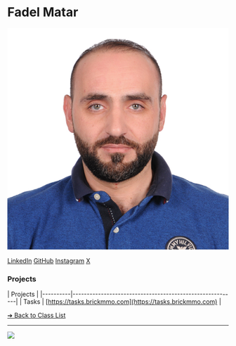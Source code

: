 # Fadel Matar

![fastodigama](images/fastodigama.jpg)

[LinkedIn](www.linkedin.com/in/fadelmatar)
[GitHub](https://github.com/fastodigama)
[Instagram](https://www.instagram.com/f_a_d_e_l__m_a_t_a_r/)
[X](https://x.com/MesioFesio)

### Projects

| Projects |
|----------|----------------------------------------------------------|
| Tasks    | [https://tasks.brickmmo.com](https://tasks.brickmmo.com) |

[&#10132; Back to Class List](/)

---

<a href="https://brickmmo.com">
<img src="https://brickmmo.com/images/brickmmo-logo-horizontal.jpg" width="100">
</a>